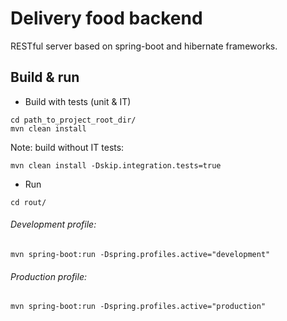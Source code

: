 # Delivery food backend
RESTful server based on spring-boot and hibernate frameworks.

## Build & run
* Build with tests (unit & IT)
```
cd path_to_project_root_dir/
mvn clean install
```
Note: build without IT tests:
```
mvn clean install -Dskip.integration.tests=true
```
* Run
```
cd rout/
```
###### Development profile:
```
mvn spring-boot:run -Dspring.profiles.active="development"
```
###### Production profile:
```
mvn spring-boot:run -Dspring.profiles.active="production"
```
